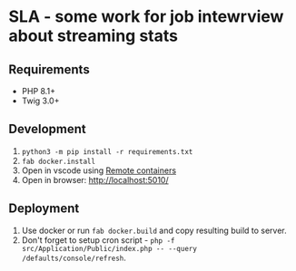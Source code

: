 # SLA - some work for job intewrview about streaming stats

## Requirements

-   PHP 8.1+
-   Twig 3.0+

## Development

1. `python3 -m pip install -r requirements.txt`
2. `fab docker.install`
3. Open in vscode using [Remote containers](https://marketplace.visualstudio.com/items?itemName=ms-vscode-remote.remote-containers)
4. Open in browser: [http://localhost:5010/](http://localhost:5010/)

## Deployment

1. Use docker or run `fab docker.build` and copy resulting build to server.
2. Don't forget to setup cron script - `php -f src/Application/Public/index.php -- --query /defaults/console/refresh`.

